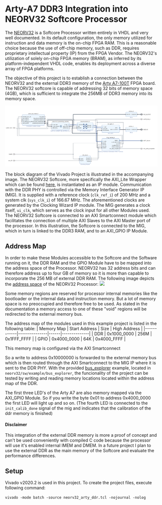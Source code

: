 # Arty-A7 DDR3 Integration into NEORV32 Softcore Processor

The [NEORV32](https://github.com/stnolting/neorv32) is a Softcore Processor written entirely in VHDL and very well documented. In its default configuration, the only memory utilized for instruction and data memory is the on-chip FPGA RAM. This is a reasonable choice because the use of off-chip memory, such as DDR, requires proprietary intellectual property (IP) from the FPGA Vendor. The NEORV32's utilization of solely on-chip FPGA memory (BRAM), as inferred by its platform-independent VHDL code, enables its deployment across a diverse array of FPGA platforms.

The objective of this project is to establish a connection between the NEORV32 and the external DDR3 memory of the [Arty A7-100T](https://digilent.com/reference/programmable-logic/arty-a7/start) FPGA board. The NEORV32 softcore is capable of addressing 32 bits of memory space (4GB), which is sufficient to integrate the 256MB of DDR3 memory into its memory space.

  ![Blockdesign of the neorv32 setup with the ddr3 memory connected to the external memory bus](/pictures/blockdesign.png)

The block diagram of the Vivado Project is illustrated in the accompanying image. The NEORV32 Softcore, more specifically the AXI_Lite Wrapper which can be found [here](https://github.com/stnolting/neorv32/blob/main/rtl/system_integration/neorv32_SystemTop_axi4lite.vhd), is instantiated as an IP module. Communication with the DDR PHY is controlled via the Memory Interface Generator IP (MIG). It is supplied with a reference clock (`clk_ref_i`) of 200 MHz and a system clk (`sys_clk_i`) of 166.67 MHz. The aforementioned clocks are generated by the Clocking Wizard IP module. The MIG generates a clock itself, `ui_clk`, which serves as the clock input for all other Modules used. 
The NEORV32 Softcore is connected to an AXI Smartconnect module which facilitates the connection of multiple AXI Slaves to the AXI Master port of the processor. In this illustration, the Softcore is connected to the MIG, which in turn is linked to the DDR3 RAM, and to an AXI_GPIO IP Module. 

## Address Map
In order to make these Modules accessible to the Softcore and the Software running on it, the DDR RAM and the GPIO Module have to be mapped into the address space of the Processor. NEORV32 has 32 address bits and can therefore address up to four GB of memory so it is more than capable to incorporate the 256 MB of external DDR RAM. The following image depicts the [address space](https://stnolting.github.io/neorv32/#_address_space) of the NEORV32 Processor:
<img src="https://stnolting.github.io/neorv32/img/address_space.png" width="800" >

Some memory regions are reserved for processor internal memories like the bootloader or the internal data and instruction memory. But a lot of memory space is no preoccupied and therefore free to be used. As stated in the documentation a memory access to one of these "void" regions will be redirected to the external memory bus. 

The address map of the modules used in this example project is listed in the following table:
| Memory Map | Start Address | Size | High Address |
|------------|---------------|------|--------------|
| DDR        | 0x1000_0000   | 256M | 0x1FFF_FFFF  |
| GPIO       | 0x4000_0000   | 64K  | 0x4000_FFFF  |

This memory map is configured via the AXI Smartconnect

So a write to address 0x10000000 is forwarded to the external memory bus which is then routed through the AXI Smartconnect to the MIG IP where it is sent to the DDR PHY. With the provided [bus_explorer](https://github.com/stnolting/neorv32/tree/main/sw/example/bus_explorer) example, located in `neorv32/sw/example/bus_explorer`, the funcionality of the project can be tested by writing and reading memory locations located within the address map of the DDR.

The first three LED's of the Arty A7 are also memory mapped via the AXI_GPIO Module. So if you write the byte 0x01 to address 0x4000_0000 the first LED will light up and so on.
(The fourth LED is connected to the `init_calib_done` signal of the mig and indicates that the calibration of the ddr memory is finished)

#### Disclaimer 
This integration of the external DDR memory is more a proof of concept and can't be used conveniently with compiled C code because the processor will use it's enabled internal IMEM and DMEM. In a future project I plan to use the external DDR as the main memory of the Softcore and evaluate the performance differences.

## Setup

Vivado v2020.2 is used in this project. To create the project files, execute following command:

`vivado -mode batch -source neorv32_arty_ddr.tcl -nojournal -nolog`


